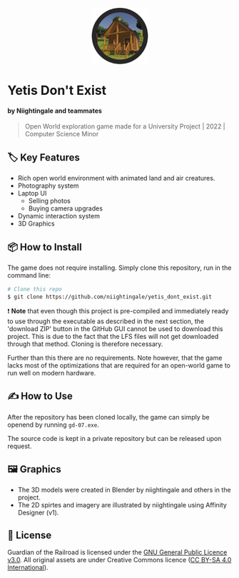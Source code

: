 <p align="center"><img width=25% src="https://github.com/niightingale/yetis_dont_exist/blob/main/game_logo.png"></p>

# Yetis Don't Exist
#### by Niightingale and teammates

> Open World exploration game made for a University Project | 2022 | Computer Science Minor

## :label: Key Features

- Rich open world environment with animated land and air creatures.
- Photography system
- Laptop UI
  - Selling photos
  - Buying camera upgrades
- Dynamic interaction system
- 3D Graphics

## :package: How to Install

The game does not require installing. Simply clone this repository, run in the command line:

```bash
# Clone this repo
$ git clone https://github.com/niightingale/yetis_dont_exist.git
```

:exclamation: **Note** that even though this project is pre-compiled and immediately ready to use through the executable as described in the next section, the 'download ZIP' button in the GitHub GUI cannot be used to download this project. This is due to the fact that the LFS files will not get downloaded through that method. Cloning is therefore necessary.

Further than this there are no requirements. Note however, that the game lacks most of the optimizations that are required for an open-world game to run well on modern hardware.

## ✍️ How to Use

After the repository has been cloned locally, the game can simply be openend by running `gd-07.exe`.

The source code is kept in a private repository but can be released upon request.

## 🖼️ Graphics

- The 3D models were created in Blender by niightingale and others in the project.
- The 2D spirtes and imagery are illustrated by niightingale using Affinity Designer (v1).

## 📑 License

Guardian of the Railroad is licensed under the [GNU General Public Licence v3.0](https://www.gnu.org/licenses/gpl-3.0.nl.html#top). All original assets are under Creative Commons licence ([CC BY-SA 4.0 International](https://creativecommons.org/licenses/by-sa/4.0/deed.en)).
